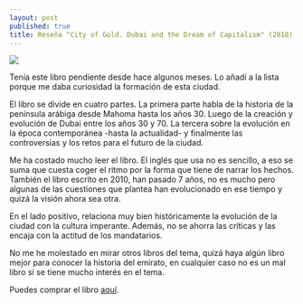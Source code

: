 ```yaml
---
layout: post
published: true
title: Reseña "City of Gold. Dubai and the Dream of Capitalism" (2010)
---
```

![](http://i.imgur.com/nSLu3wv.jpg)

Tenía este libro pendiente desde hace algunos meses. Lo añadí a la lista porque me daba curiosidad la formación de esta ciudad.

El libro se divide en cuatro partes. La primera parte habla de la historia de la península arábiga desde Mahoma hasta los años 30. Luego de la creación y evolución de Dubai entre los años 30 y 70. La tercera sobre la evolución en la época contemporánea -hasta la actualidad- y finalmente las controversias y los retos para el futuro de la ciudad.

Me ha costado mucho leer el libro. El inglés que usa no es sencillo, a eso se suma que cuesta coger el ritmo por la forma que tiene de narrar los hechos. También el libro  escrito en 2010, han pasado 7 años, no es mucho pero algunas de las cuestiones que plantea han evolucionado en ese tiempo y quizá la visión ahora sea otra.

En el lado positivo, relaciona muy bien históricamente la evolución de la ciudad con la cultura imperante. Además, no se ahorra las críticas y las encaja con la actitud de los mandatarios.

No me he molestado en mirar otros libros del tema, quizá haya algún libro mejor para conocer la historia del emirato, en cualquier caso no es un mal libro si se tiene mucho interés en el tema. 

Puedes comprar el libro [aquí](http://amazon.es/dp/0312655436).

